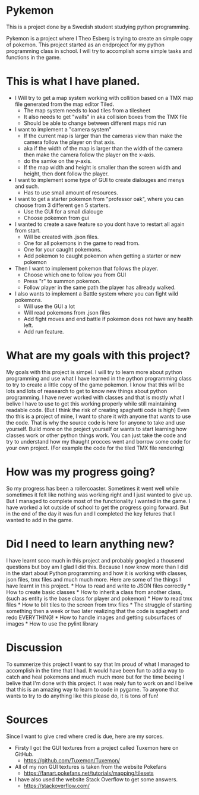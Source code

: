 # Pykemon
This is a project done by a Swedish student studying python programming.

Pykemon is a project where I Theo Esberg is trying to create an simple copy of pokemon.
This project started as an endproject for my python programming class in school.
I will try to accomplish some simple tasks and functions in the game. 

# This is what I have planed.
* I Will try to get a map system working with collition based on a TMX map file generated from the map editor Tiled.
    - The map system needs to load tiles from a tilesheet
    - It also needs to get "walls" in aka collision boxes from the TMX file
    - Should be able to change between different maps mid run
* I want to implement a "camera system"
    - If the current map is larger than the cameras view than make the camera follow the player on that axis.
    - aka if the width of the map is larger than the width of the camera then make the camera follow the player on the x-axis.
    - do the samke on the y-axis.
    - If the map width and height is smaller than the screen width and height, then dont follow the player.
* I want to implement some type of GUI to create dialouges and menys and such.
    - Has to use small amount of resources.
* I want to get a starter pokemon from "professor oak", where you can choose from 3 different gen 5 starters.
    - Use the GUI for a small dialouge
    - Choose pokemon from gui
* I wanted to create a save feature so you dont have to restart all again from start.
    - Will be created with .json files. 
    - One for all pokemons in the game to read from.
    - One for your caught pokemons.
    - Add pokemon to caught pokemon when getting a starter or new pokemon
* Then I want to implement pokemon that follows the player. 
    - Choose which one to follow you from GUI
    - Press "r" to summon pokemon.
    - Follow player in the same path the player has allready walked. 
* I also wants to implement a Battle system where you can fight wild pokemons.
    - Will use the GUI a lot
    - Will read pokemons from .json files
    - Add fight moves and end battle if pokemon does not have any health left.
    - Add run feature.
      
# What are my goals with this project? 
My goals with this project is simpel. I will try to learn more about python programming and use what I 
have learned in the python programming class to try to create a little copy of the game pokemon.
I know that this will be lots and lots of reasearch to get to know new things about python programming.
I have never worked with classes and that is mostly what I belive I have to use to get this working properly
while still maintaining readable code. (But I think the risk of creating spaghetti code is high)
Even tho this is a project of mine, I want to share it with anyone that wants to use the code. That is why 
the source code is here for anyone to take and use yourself. Build more on the project yourself or wants 
to start learning how classes work or other python things work. You can just take the code and try to understand
how my thaught procces went and borrow some code for your own project. (For example the code for the tiled TMX file rendering)

# How was my progress going? 
So my progress has been a rollercoaster. Sometimes it went well while sometimes it felt like nothing was working right
and I just wanted to give up. But I managed to complete most of the functionality I wanted in the game. 
I have worked a lot outside of school to get the progress going forward. But in the end of the day it was fun
and I completed the key fetures that I wanted to add in the game.

# Did I need to learn anything new?
I have learnt sooo much in this project and probably googled a thousend questions but boy am I glad I did this.
Because I now know more than I did in the start about Python programming and how it is working with classes,
json files, tmx files and much much more. 
Here are some of the things I have learnt in this project.
    * How to read and write to JSON files correctly
    * How to create basic classes
    * How to inherit a class from another class, (such as entity is the base class for player and pokemon)
    * How to read tmx files
    * How to blit tiles to the screen from tmx files
    * The struggle of starting something then a week or two later realizing that the code is spaghetti and redo EVERYTHING!
    * How to handle images and getting subsurfaces of images
    * How to use the pylint library

# Discussion
To summerize this project I want to say that Im proud of what I managed to accomplish in the time that I had.
It would have been fun to add a way to catch and heal pokemons and much much more but for the time beeing I belive that
I'm done with this project. It was realy fun to work on and I belive that this is an amazing way to learn to code in pygame.
To anyone that wants to try to do anything like this please do, it is tons of fun!

# Sources
Since I want to give cred where cred is due, here are my sorces.
* Firsty I got the GUI textures from a project called Tuxemon here on GitHub.
    * https://github.com/Tuxemon/Tuxemon/
* All of my non GUI textures is taken from the website Pokefans
    * https://fanart.pokefans.net/tutorials/mapping/tilesets
* I have also used the website Stack Overflow to get some answers.
    * https://stackoverflow.com/
    

 
